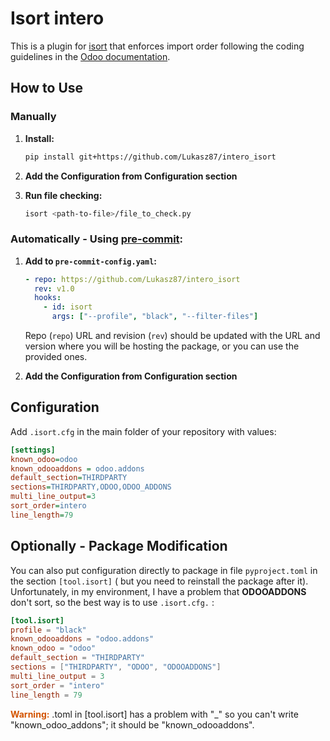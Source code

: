 # Isort intero

This is a plugin for [isort](https://github.com/PyCQA/isort) that enforces import order following the coding guidelines in the [Odoo documentation](https://www.odoo.com/documentation/15.0/contributing/development/coding_guidelines.html#imports).

## How to Use

### Manually

1. **Install:**
    ```bash
    pip install git+https://github.com/Lukasz87/intero_isort
    ```
   
2. **Add the Configuration from Configuration section**

3. **Run file checking:**
    ```bash
    isort <path-to-file>/file_to_check.py
    ```

### Automatically - Using [pre-commit](https://pre-commit.com/):

1. **Add to `pre-commit-config.yaml`:**
    ```yaml
    - repo: https://github.com/Lukasz87/intero_isort
      rev: v1.0
      hooks:
        - id: isort
          args: ["--profile", "black", "--filter-files"]
    ```

   Repo (`repo`) URL and revision (`rev`) should be updated with the URL and version where you will be hosting the package, or you can use the provided ones.

2. **Add the Configuration from Configuration section**

## Configuration
Add `.isort.cfg` in the main folder of your repository with values:


```cfg
[settings]
known_odoo=odoo
known_odooaddons = odoo.addons
default_section=THIRDPARTY
sections=THIRDPARTY,ODOO,ODOO_ADDONS
multi_line_output=3
sort_order=intero
line_length=79
```

## Optionally - Package Modification

You can also put configuration directly to package in file `pyproject.toml` in the section
`[tool.isort]` ( but you need to reinstall the package after it).
Unfortunately, in my environment, I have a problem that **ODOOADDONS** don't sort, so the best way is to use `.isort.cfg.`
:
```toml
[tool.isort]
profile = "black"
known_odooaddons = "odoo.addons"
known_odoo = "odoo"
default_section = "THIRDPARTY"
sections = ["THIRDPARTY", "ODOO", "ODOOADDONS"]
multi_line_output = 3
sort_order = "intero"
line_length = 79
```

<span style="color: #D35400; font-weight: bold;">Warning:</span> .toml in [tool.isort] has a problem with "_" so you can't write "known_odoo_addons"; it should be "known_odooaddons".